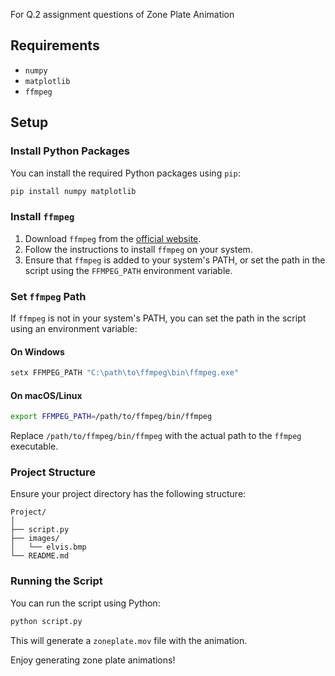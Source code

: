 For Q.2 assignment questions of Zone Plate Animation

## Requirements

- `numpy`
- `matplotlib`
- `ffmpeg`

## Setup

### Install Python Packages

You can install the required Python packages using `pip`:

```sh
pip install numpy matplotlib
```

### Install `ffmpeg`

1. Download `ffmpeg` from the [official website](https://ffmpeg.org/download.html).
2. Follow the instructions to install `ffmpeg` on your system.
3. Ensure that `ffmpeg` is added to your system's PATH, or set the path in the script using the `FFMPEG_PATH` environment variable.

### Set `ffmpeg` Path

If `ffmpeg` is not in your system's PATH, you can set the path in the script using an environment variable:

#### On Windows
```sh
setx FFMPEG_PATH "C:\path\to\ffmpeg\bin\ffmpeg.exe"
```

#### On macOS/Linux
```sh
export FFMPEG_PATH=/path/to/ffmpeg/bin/ffmpeg
```

Replace `/path/to/ffmpeg/bin/ffmpeg` with the actual path to the `ffmpeg` executable.

### Project Structure

Ensure your project directory has the following structure:

```
Project/
│
├── script.py
├── images/
│   └── elvis.bmp
└── README.md
```

### Running the Script

You can run the script using Python:

```sh
python script.py
```

This will generate a `zoneplate.mov` file with the animation.

Enjoy generating zone plate animations!